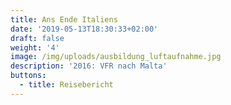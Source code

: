 ```yaml
---
title: Ans Ende Italiens
date: '2019-05-13T18:30:33+02:00'
draft: false
weight: '4'
image: /img/uploads/ausbildung_luftaufnahme.jpg
description: '2016: VFR nach Malta'
buttons:
  - title: Reisebericht
---
```


